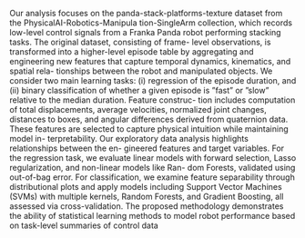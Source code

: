 Our analysis focuses on the
panda-stack-platforms-texture dataset from the PhysicalAI-Robotics-Manipula
tion-SingleArm collection, which records low-level control signals from a Franka
Panda robot performing stacking tasks. The original dataset, consisting of frame-
level observations, is transformed into a higher-level episode table by aggregating and
engineering new features that capture temporal dynamics, kinematics, and spatial rela-
tionships between the robot and manipulated objects. We consider two main learning
tasks: (i) regression of the episode duration, and (ii) binary classification of whether
a given episode is ”fast” or ”slow” relative to the median duration. Feature construc-
tion includes computation of total displacements, average velocities, normalized joint
changes, distances to boxes, and angular differences derived from quaternion data.
These features are selected to capture physical intuition while maintaining model in-
terpretability. Our exploratory data analysis highlights relationships between the en-
gineered features and target variables. For the regression task, we evaluate linear
models with forward selection, Lasso regularization, and non-linear models like Ran-
dom Forests, validated using out-of-bag error. For classification, we examine feature
separability through distributional plots and apply models including Support Vector
Machines (SVMs) with multiple kernels, Random Forests, and Gradient Boosting, all
assessed via cross-validation. The proposed methodology demonstrates the ability of
statistical learning methods to model robot performance based on task-level summaries
of control data
